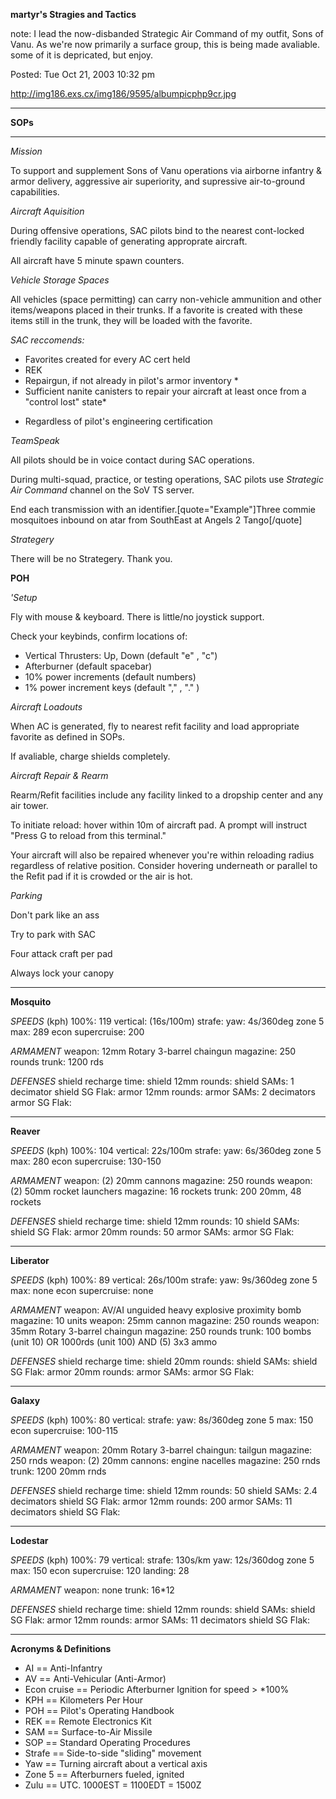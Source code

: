 **martyr's Stragies and Tactics**

note: I lead the now-disbanded Strategic Air Command of my outfit, Sons of Vanu.
As we're now primarily a surface group, this is being made avaliable. some of it
is depricated, but enjoy.

Posted: Tue Oct 21, 2003 10:32 pm

<http://img186.exs.cx/img186/9595/albumpicphp9cr.jpg>

---

**SOPs**

---

_Mission_

To support and supplement Sons of Vanu operations via airborne infantry & armor
delivery, aggressive air superiority, and supressive air-to-ground capabilities.

_Aircraft Aquisition_

During offensive operations, SAC pilots bind to the nearest cont-locked friendly
facility capable of generating approprate aircraft.

All aircraft have 5 minute spawn counters.

_Vehicle Storage Spaces_

All vehicles (space permitting) can carry non-vehicle ammunition and other
items/weapons placed in their trunks. If a favorite is created with these items
still in the trunk, they will be loaded with the favorite.

_SAC reccomends:_

- Favorites created for every AC cert held
- REK
- Repairgun, if not already in pilot's armor inventory \*
- Sufficient nanite canisters to repair your aircraft at least once from a
  "control lost" state\*

<!-- -->

- Regardless of pilot's engineering certification

_TeamSpeak_

All pilots should be in voice contact during SAC operations.

During multi-squad, practice, or testing operations, SAC pilots use _Strategic
Air Command_ channel on the SoV TS server.

End each transmission with an identifier.\[quote="Example"\]Three commie
mosquitoes inbound on atar from SouthEast at Angels 2 Tango\[/quote\]

_Strategery_

There will be no Strategery. Thank you.

**POH**

_'Setup_

Fly with mouse & keyboard. There is little/no joystick support.

Check your keybinds, confirm locations of:

- Vertical Thrusters: Up, Down (default "e" , "c")
- Afterburner (default spacebar)
- 10% power increments (default numbers)
- 1% power increment keys (default "," , "." )

_Aircraft Loadouts_

When AC is generated, fly to nearest refit facility and load appropriate
favorite as defined in SOPs.

If avaliable, charge shields completely.

_Aircraft Repair & Rearm_

Rearm/Refit facilities include any facility linked to a dropship center and any
air tower.

To initiate reload: hover within 10m of aircraft pad. A prompt will instruct
"Press G to reload from this terminal."

Your aircraft will also be repaired whenever you're within reloading radius
regardless of relative position. Consider hovering underneath or parallel to the
Refit pad if it is crowded or the air is hot.

_Parking_

Don't park like an ass

Try to park with SAC

Four attack craft per pad

Always lock your canopy

---

**Mosquito**

_SPEEDS_ (kph) 100%: 119 vertical: (16s/100m) strafe: yaw: 4s/360deg zone 5 max:
289 econ supercruise: 200

_ARMAMENT_ weapon: 12mm Rotary 3-barrel chaingun magazine: 250 rounds trunk:
1200 rds

_DEFENSES_ shield recharge time: shield 12mm rounds: shield SAMs: 1 decimator
shield SG Flak: armor 12mm rounds: armor SAMs: 2 decimators armor SG Flak:

---

**Reaver**

_SPEEDS_ (kph) 100%: 104 vertical: 22s/100m strafe: yaw: 6s/360deg zone 5 max:
280 econ supercruise: 130-150

_ARMAMENT_ weapon: (2) 20mm cannons magazine: 250 rounds weapon: (2) 50mm rocket
launchers magazine: 16 rockets trunk: 200 20mm, 48 rockets

_DEFENSES_ shield recharge time: shield 12mm rounds: 10 shield SAMs: shield SG
Flak: armor 20mm rounds: 50 armor SAMs: armor SG Flak:

---

**Liberator**

_SPEEDS_ (kph) 100%: 89 vertical: 26s/100m strafe: yaw: 9s/360deg zone 5 max:
none econ supercruise: none

_ARMAMENT_ weapon: AV/AI unguided heavy explosive proximity bomb magazine: 10
units weapon: 25mm cannon magazine: 250 rounds weapon: 35mm Rotary 3-barrel
chaingun magazine: 250 rounds trunk: 100 bombs (unit 10) OR 1000rds (unit 100)
AND (5) 3x3 ammo

_DEFENSES_ shield recharge time: shield 20mm rounds: shield SAMs: shield SG
Flak: armor 20mm rounds: armor SAMs: armor SG Flak:

---

**Galaxy**

_SPEEDS_ (kph) 100%: 80 vertical: strafe: yaw: 8s/360deg zone 5 max: 150 econ
supercruise: 100-115

_ARMAMENT_ weapon: 20mm Rotary 3-barrel chaingun: tailgun magazine: 250 rnds
weapon: (2) 20mm cannons: engine nacelles magazine: 250 rnds trunk: 1200 20mm
rnds

_DEFENSES_ shield recharge time: shield 12mm rounds: 50 shield SAMs: 2.4
decimators shield SG Flak: armor 12mm rounds: 200 armor SAMs: 11 decimators
shield SG Flak:

---

**Lodestar**

_SPEEDS_ (kph) 100%: 79 vertical: strafe: 130s/km yaw: 12s/360dog zone 5 max:
150 econ supercruise: 120 landing: 28

_ARMAMENT_ weapon: none trunk: 16\*12

_DEFENSES_ shield recharge time: shield 12mm rounds: shield SAMs: shield SG
Flak: armor 12mm rounds: armor SAMs: 11 decimators shield SG Flak:

---

**Acronyms & Definitions**

- AI == Anti-Infantry
- AV == Anti-Vehicular (Anti-Armor)
- Econ cruise == Periodic Afterburner Ignition for speed > \*100%
- KPH == Kilometers Per Hour
- POH == Pilot's Operating Handbook
- REK == Remote Electronics Kit
- SAM == Surface-to-Air Missile
- SOP == Standard Operating Procedures
- Strafe == Side-to-side "sliding" movement
- Yaw == Turning aircraft about a vertical axis
- Zone 5 == Afterburners fueled, ignited
- Zulu == UTC. 1000EST = 1100EDT = 1500Z


